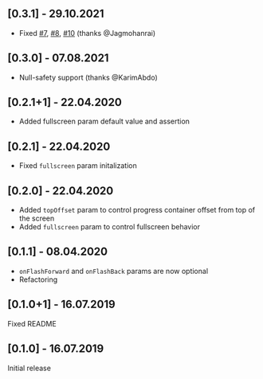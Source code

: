 ## [0.3.1] - 29.10.2021

- Fixed [#7](https://github.com/vanelizarov/flutter_stories/issues/7), [#8](https://github.com/vanelizarov/flutter_stories/issues/8), [#10](https://github.com/vanelizarov/flutter_stories/issues/10) (thanks @Jagmohanrai)

## [0.3.0] - 07.08.2021

- Null-safety support (thanks @KarimAbdo)

## [0.2.1+1] - 22.04.2020

- Added fullscreen param default value and assertion

## [0.2.1] - 22.04.2020

- Fixed `fullscreen` param initalization

## [0.2.0] - 22.04.2020

- Added `topOffset` param to control progress container offset from top of the screen
- Added `fullscreen` param to control fullscreen behavior
  
## [0.1.1] - 08.04.2020

- `onFlashForward` and `onFlashBack` params are now optional
- Refactoring

## [0.1.0+1] - 16.07.2019

Fixed README

## [0.1.0] - 16.07.2019

Initial release
